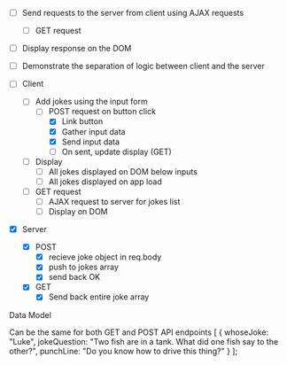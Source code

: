 - [ ] Send requests to the server from client using AJAX requests
    - [ ] GET request
- [ ] Display response on the DOM

- [ ] Demonstrate the separation of logic between client and the server


- [ ] Client
    - [ ] Add jokes using the input form
        - [ ] POST request on button click
            - [x] Link button
            - [x] Gather input data
            - [x] Send input data
            - [ ] On sent, update display (GET)
    - [ ] Display
        - [ ] All jokes displayed on DOM below inputs
        - [ ] All jokes displayed on app load
    - [ ] GET request
        - [ ] AJAX request to server for jokes list
        - [ ] Display on DOM

- [x] Server
    - [x] POST
        - [x] recieve joke object in req.body
        - [x] push to jokes array
        - [x] send back OK
    - [x] GET
        - [x] Send back entire joke array

Data Model

Can be the same for both GET and POST API endpoints
[
  {
    whoseJoke: "Luke",
    jokeQuestion: "Two fish are in a tank. What did one fish say to the other?",
    punchLine: "Do you know how to drive this thing?"
  }
];